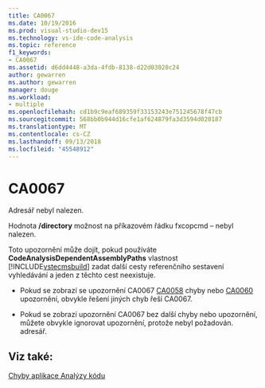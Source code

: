```yaml
---
title: CA0067
ms.date: 10/19/2016
ms.prod: visual-studio-dev15
ms.technology: vs-ide-code-analysis
ms.topic: reference
f1_keywords:
- CA0067
ms.assetid: d6dd4448-a3da-4fdb-8138-d22d03020c24
author: gewarren
ms.author: gewarren
manager: douge
ms.workload:
- multiple
ms.openlocfilehash: cd1b9c9eaf689359f33153243e751245678f47cb
ms.sourcegitcommit: 568bb0b944d16cfe1af624879fa3d3594d020187
ms.translationtype: MT
ms.contentlocale: cs-CZ
ms.lasthandoff: 09/13/2018
ms.locfileid: "45548912"
---
```

# <a name="ca0067"></a>CA0067
Adresář nebyl nalezen.

 Hodnota **/directory** možnost na příkazovém řádku fxcopcmd – nebyl nalezen.

 Toto upozornění může dojít, pokud používáte **CodeAnalysisDependentAssemblyPaths** vlastnost [!INCLUDE[vstecmsbuild](../extensibility/internals/includes/vstecmsbuild_md.md)] zadat další cesty referenčního sestavení vyhledávání a jeden z těchto cest neexistuje.

- Pokud se zobrazí se upozornění CA0067 [CA0058](ca0058.md) chyby nebo [CA0060](ca0060.md) upozornění, obvykle řešení jiných chyb řeší CA0067.

- Pokud se zobrazí upozornění CA0067 bez další chyby nebo upozornění, můžete obvykle ignorovat upozornění, protože nebyl požadován. adresář.

## <a name="see-also"></a>Viz také:
 [Chyby aplikace Analýzy kódu](../code-quality/code-analysis-application-errors.md)
